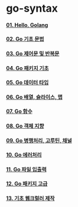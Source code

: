 # go-syntax


#### [01. Hello, Golang]()
#### [02. Go 기초 문법]()
#### [03. Go 제어문 및 반복문]()
#### [04. Go 패키지 기초]()
#### [05. Go 데이터 타입]()
#### [06. Go 배열, 슬라이스, 맵]()
#### [07. Go 함수]()
#### [08. Go 객체 지향]()
#### [09. Go 병행처리, 고루틴, 채널]()
#### [10. Go 에러처리]()
#### [11. Go 파일 입출력]()
#### [12. Go 패키지 고급]()
#### [13. 기초 웹크럴러 제작]()

